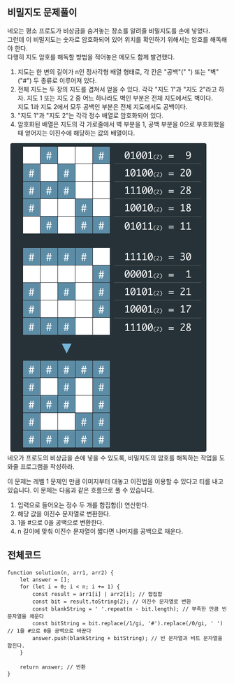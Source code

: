 ## 비밀지도 문제풀이
네오는 평소 프로도가 비상금을 숨겨놓는 장소를 알려줄 비밀지도를 손에 넣었다.  
그런데 이 비밀지도는 숫자로 암호화되어 있어 위치를 확인하기 위해서는 암호를 해독해야 한다.  
다행히 지도 암호를 해독할 방법을 적어놓은 메모도 함께 발견했다.  
1. 지도는 한 변의 길이가 n인 정사각형 배열 형태로, 각 칸은 "공백"(" ") 또는 "벽"("#") 두 종류로 이루어져 있다.
2. 전체 지도는 두 장의 지도를 겹쳐서 얻을 수 있다. 각각 "지도 1"과 "지도 2"라고 하자. 지도 1 또는 지도 2 중 어느 하나라도 벽인 부분은 전체 지도에서도 벽이다.  
지도 1과 지도 2에서 모두 공백인 부분은 전체 지도에서도 공백이다.
3. "지도 1"과 "지도 2"는 각각 정수 배열로 암호화되어 있다.
4. 암호화된 배열은 지도의 각 가로줄에서 벽 부분을 1, 공백 부분을 0으로 부호화했을 때 얻어지는 이진수에 해당하는 값의 배열이다.  

![img](../img/bitQuiz.png)  
네오가 프로도의 비상금을 손에 넣을 수 있도록, 비밀지도의 암호를 해독하는 작업을 도와줄 프로그램을 작성하라.  

이 문제는 레벨 1 문제인 만큼 이미지부터 대놓고 이진법을 이용할 수 있다고 티를 내고 있습니다. 이 문제는 다음과 같은 흐름으로 풀 수 있습니다.  
  
1. 입력으로 들어오는 정수 두 개를 합집합(|) 연산한다.
2. 해당 값을 이진수 문자열로 변환한다.
3. 1을 #으로 0을 공백으로 변환한다.
4. n 길이에 맞춰 이진수 문자열이 짧다면 나머지를 공백으로 채운다.  
  
## 전체코드
```
function solution(n, arr1, arr2) {
    let answer = [];
    for (let i = 0; i < n; i += 1) {
        const result = arr1[i] | arr2[i]; // 합집합
        const bit = result.toString(2); // 이진수 문자열로 변환
        const blankString = ' '.repeat(n - bit.length); // 부족한 만큼 빈 문자열을 채운다
        const bitString = bit.replace(/1/gi, '#').replace(/0/gi, ' ') // 1을 #으로 0을 공백으로 바꾼다
        answer.push(blankString + bitString); // 빈 문자열과 비트 문자열을 합친다.
    }

    return answer; // 반환
}
```